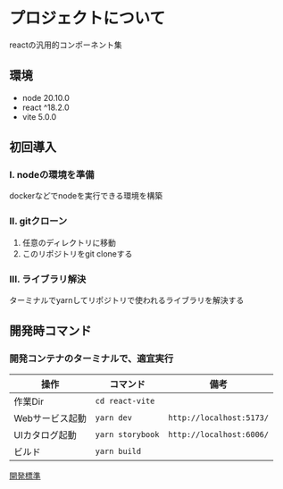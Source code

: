 # プロジェクトについて
reactの汎用的コンポーネント集　
　
## 環境
- node 20.10.0
- react ^18.2.0
- vite 5.0.0

## 初回導入

### I. nodeの環境を準備
dockerなどでnodeを実行できる環境を構築

### II. gitクローン
1. 任意のディレクトリに移動
2. このリポジトリをgit cloneする

### III. ライブラリ解決
ターミナルでyarnしてリポジトリで使われるライブラリを解決する
 

## 開発時コマンド

### 開発コンテナのターミナルで、適宜実行

| 操作            | コマンド         | 備考                     |
| --------------- | ---------------- | ------------------------ |
| 作業Dir         | `cd react-vite`  |                          |
| Webサービス起動 | `yarn dev`       | `http://localhost:5173/` |
| UIカタログ起動  | `yarn storybook` | `http://localhost:6006/` |
| ビルド          | `yarn build`     |                          |


[開発標準](./react_template_docs/index.md)